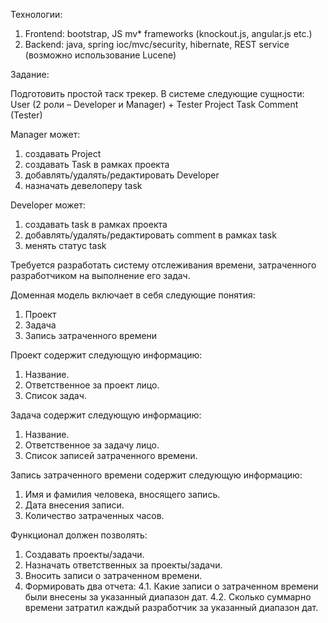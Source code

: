 Технологии:
1) Frontend: bootstrap, JS mv* frameworks (knockout.js, angular.js etc.)
2) Backend: java, spring ioc/mvc/security, hibernate, REST service (возможно использование Lucene)

Задание:

Подготовить простой таск трекер. В системе следующие сущности:
User (2 роли – Developer и Manager) + Tester
Project
Task
Comment
(Tester)

Manager может:

1) создавать Project
2) создавать Task в рамках проекта
3) добавлять/удалять/редактировать Developer
4) назначать девелоперу task

Developer может:

1) создавать task в рамках проекта
2) добавлять/удалять/редактировать comment в рамках task
3) менять статус task

Требуется разработать систему отслеживания времени, затраченного разработчиком на выполнение его задач.

Доменная модель включает в себя следующие понятия:
1. Проект
2. Задача
3. Запись затраченного времени

Проект содержит следующую информацию:
1. Название.
2. Ответственное за проект лицо.
3. Список задач.

Задача содержит следующую информацию:
1. Название.
2. Ответственное за задачу лицо.
3. Список записей затраченного времени.

Запись затраченного времени содержит следующую информацию:
1. Имя и фамилия человека, вносящего запись.
2. Дата внесения записи.
3. Количество затраченных часов.

Функционал должен позволять:
1. Создавать проекты/задачи.
2. Назначать ответственных за проекты/задачи.
3. Вносить записи о затраченном времени.
4. Формировать два отчета:
4.1. Какие записи о затраченном времени были внесены за указанный диапазон дат.
4.2. Сколько суммарно времени затратил каждый разработчик за указанный диапазон дат.
